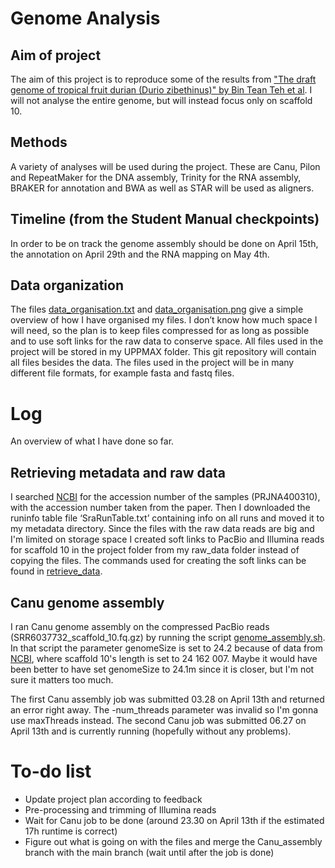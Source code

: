 # Genome Analysis

## Aim of project
The aim of this project is to reproduce some of the results from ["The draft genome of tropical fruit durian (Durio zibethinus)" by Bin Tean Teh et al](https://www.nature.com/articles/ng.3972/). I will not analyse the entire genome, but will instead focus only on scaffold 10.

## Methods
A variety of analyses will be used during the project. These are Canu, Pilon and RepeatMaker for the DNA assembly, Trinity for the RNA assembly, BRAKER for annotation and BWA as well as STAR will be used as aligners.

## Timeline (from the Student Manual checkpoints)
In order to be on track the genome assembly should be done on April 15th, the annotation on April 29th and the RNA mapping on May 4th.

## Data organization
The files [data_organisation.txt](data_organisation.txt) and [data_organisation.png](data_organisation.png) give a simple overview of how I have organised my files.
I don’t know how much space I will need, so the plan is to keep files compressed for as long as possible and to use soft links for the raw data to conserve space. All files used in the project will be stored in my UPPMAX folder. This git repository will contain all files besides the data. The files used in the project will be in many different file formats, for example fasta and fastq files.

# Log
An overview of what I have done so far.

## Retrieving metadata and raw data
I searched [NCBI](https://www.ncbi.nlm.nih.gov/sra) for the accession number of the samples (PRJNA400310), with the accession number taken from the paper. Then I downloaded the runinfo table file ‘SraRunTable.txt’ containing info on all runs and moved it to my metadata directory.
Since the files with the raw data reads are big and I'm limited on storage space I created soft links to PacBio and Illumina reads for scaffold 10 in the project folder from my raw_data folder instead of copying the files. The commands used for creating the soft links can be found in [retrieve_data](code/retrieve_data). 

## Canu genome assembly
I ran Canu genome assembly on the compressed PacBio reads (SRR6037732_scaffold_10.fq.gz) by running the script [genome_assembly.sh](code/genome_assembly.sh). In that script the parameter genomeSize is set to 24.2 because of data from [NCBI](https://www.ncbi.nlm.nih.gov/Traces/wgs/NSDW01?display=contigs), where scaffold 10's length is set to 24 162 007. Maybe it would have been better to have set genomeSize to 24.1m since it is closer, but I'm not sure it matters too much.

The first Canu assembly job was submitted 03.28 on April 13th and returned an error right away. The -num_threads parameter was invalid so I'm gonna use maxThreads instead.
The second Canu job was submitted 06.27 on April 13th and is currently running (hopefully without any problems).

# To-do list
* Update project plan according to feedback
* Pre-processing and trimming of Illumina reads
* Wait for Canu job to be done (around 23.30 on April 13th if the estimated 17h runtime is correct)
* Figure out what is going on with the files and merge the Canu_assembly branch with the main branch (wait until after the job is done)
